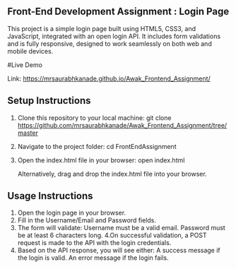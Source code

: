 
## Front-End Development Assignment : Login Page

This project is a simple login page built using HTML5, CSS3, and JavaScript, integrated with an open login API. It includes form validations and is fully responsive, designed to work seamlessly on both web and mobile devices.

#Live Demo

Link: https://mrsaurabhkanade.github.io/Awak_Frontend_Assignment/

## Setup Instructions 

1. Clone this repository to your local machine:
   git clone https://github.com/mrsaurabhkanade/Awak_Frontend_Assignment/tree/master


2. Navigate to the project folder:
   cd FrontEndAssignment
3. Open the index.html file in your browser:
   open index.html

   Alternatively, drag and drop the index.html file into your browser.

## Usage Instructions 

1. Open the login page in your browser.
2. Fill in the Username/Email and Password fields.
3. The form will validate:
   Username must be a valid email.
   Password must be at least 6 characters long.
4.On successful validation, a POST request is made to the API with the login credentials.
5. Based on the API response, you will see either:
   A success message if the login is valid.
   An error message if the login fails.
